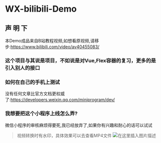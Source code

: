 # WX-bilibili-Demo

## 声 明 下
本Demo成品来自B站教程视频,如想看原视频,请移步:https://www.bilibili.com/video/av40455083/

### 这个项目与其说是项目，不如说是对Vue,Flex容器的复习，更多的是引入别人的接口

### 如何在自己的手机上测试
没有任何文章比官方文档更权威了:https://developers.weixin.qq.com/miniprogram/dev/

### 我想要把这个小程序上线怎么弄?
微信小程序的审核麻烦得要死,我已经放弃了,如果你有兴趣和耐心的话可以试试


>视频转换时有水印，具体效果可以去查看MP4文件
![在这里插入图片描述](https://img-blog.csdnimg.cn/20200405185219115.gif)